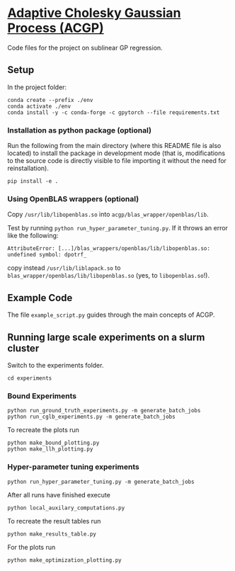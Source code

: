 # [Adaptive Cholesky Gaussian Process (ACGP)](https://arxiv.org/abs/2202.10769)
Code files for the project on sublinear GP regression.

## Setup
In the project folder:
```
conda create --prefix ./env
conda activate ./env
conda install -y -c conda-forge -c gpytorch --file requirements.txt
```

### Installation as python package (optional)
Run the following from the main directory (where this README file is also located) to install the package in development mode (that is, modifications to the source code is directly visible to file importing it without the need for reinstallation).
```
pip install -e .
```

### Using OpenBLAS wrappers (optional)

Copy `/usr/lib/libopenblas.so` into `acgp/blas_wrapper/openblas/lib`.

Test by running `python run_hyper_parameter_tuning.py`. If it throws an error like the following:

```
AttributeError: [...]/blas_wrappers/openblas/lib/libopenblas.so: undefined symbol: dpotrf_
```

copy instead `/usr/lib/liblapack.so` to `blas_wrapper/openblas/lib/libopenblas.so` (yes, to `libopenblas.so`!).

## Example Code
The file ``example_script.py`` guides through the main concepts of ACGP.


## Running large scale experiments on a slurm cluster
Switch to the experiments folder.
```
cd experiments
```
### Bound Experiments
```
python run_ground_truth_experiments.py -m generate_batch_jobs
python run_cglb_experiments.py -m generate_batch_jobs
```
To recreate the plots run
```
python make_bound_plotting.py
python make_llh_plotting.py
```

### Hyper-parameter tuning experiments
```
python run_hyper_parameter_tuning.py -m generate_batch_jobs
```
After all runs have finished execute
```
python local_auxilary_computations.py
```
To recreate the result tables run
```
python make_results_table.py
```

For the plots run
```
python make_optimization_plotting.py
```
